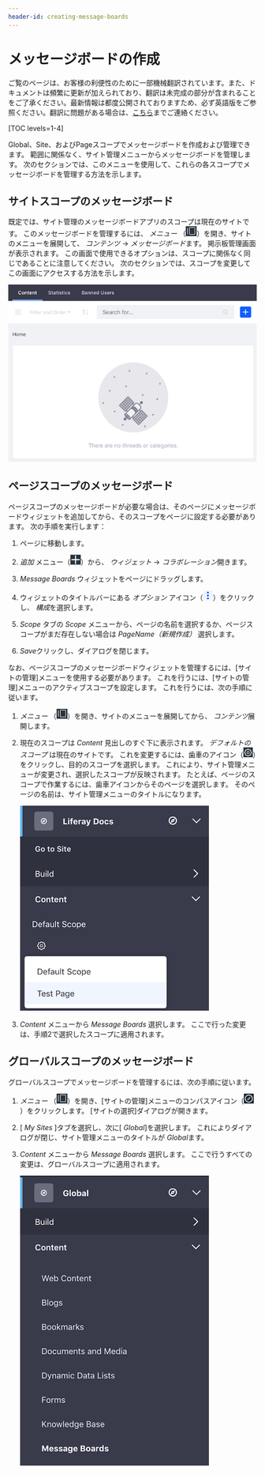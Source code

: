 ```yaml
---
header-id: creating-message-boards
---
```


# メッセージボードの作成

<p class="alert alert-info"><span class="wysiwyg-color-blue120">ご覧のページは、お客様の利便性のために一部機械翻訳されています。また、ドキュメントは頻繁に更新が加えられており、翻訳は未完成の部分が含まれることをご了承ください。最新情報は都度公開されておりますため、必ず英語版をご参照ください。翻訳に問題がある場合は、<a href="mailto:support-content-jp@liferay.com">こちら</a>までご連絡ください。</span></p>

[TOC levels=1-4]

Global、Site、およびPageスコープでメッセージボードを作成および管理できます。 範囲に関係なく、サイト管理メニューからメッセージボードを管理します。 次のセクションでは、このメニューを使用して、これらの各スコープでメッセージボードを管理する方法を示します。

## サイトスコープのメッセージボード

既定では、サイト管理のメッセージボードアプリのスコープは現在のサイトです。 このメッセージボードを管理するには、 *メニュー* （![Menu](../../../../images/icon-menu.png)）を開き、サイトのメニューを展開して、 *コンテンツ* → *メッセージボード*ます。 掲示板管理画面が表示されます。 この画面で使用できるオプションは、スコープに関係なく同じであることに注意してください。 次のセクションでは、スコープを変更してこの画面にアクセスする方法を示します。

![図1：メッセージボードインスタンスは空で開始され、目的に合わせて構成する準備ができています。](../../../../images/message-boards-administration.png)

## ページスコープのメッセージボード

ページスコープのメッセージボードが必要な場合は、そのページにメッセージボードウィジェットを追加してから、そのスコープをページに設定する必要があります。 次の手順を実行します：

1.  ページに移動します。

2.  *追加* メニュー（![Add](../../../../images/icon-add-app.png)）から、 *ウィジェット* → *コラボレーション*開きます。

3.  *Message Boards* ウィジェットをページにドラッグします。

4.  ウィジェットのタイトルバーにある *オプション* アイコン（![Options](../../../../images/icon-app-options.png)）をクリックし、 *構成*を選択します。

5.  *Scope* タブの *Scope* メニューから、ページの名前を選択するか、ページスコープがまだ存在しない場合は *PageName（新規作成）* 選択します。

6.  *Save*クリックし、ダイアログを閉じます。

なお、ページスコープのメッセージボードウィジェットを管理するには、[サイトの管理]メニューを使用する必要があります。 これを行うには、[サイトの管理]メニューのアクティブスコープを設定します。 これを行うには、次の手順に従います。

1.  *メニュー* （![Menu](../../../../images/icon-menu.png)）を開き、サイトのメニューを展開してから、 *コンテンツ*展開します。

2.  現在のスコープは *Content* 見出しのすぐ下に表示されます。 *デフォルトのスコープ* は現在のサイトです。 これを変更するには、歯車のアイコン（![Gear](../../../../images/icon-control-menu-gear.png)）をクリックし、目的のスコープを選択します。 これにより、サイト管理メニューが変更され、選択したスコープが反映されます。 たとえば、ページのスコープで作業するには、歯車アイコンからそのページを選択します。 そのページの名前は、サイト管理メニューのタイトルになります。

    ![図2：サイト管理の[コンテンツ]メニューでページのスコープを選択します。](../../../../images/mb-site-admin-scope.png)

3.  *Content* メニューから *Message Boards* 選択します。 ここで行った変更は、手順2で選択したスコープに適用されます。

## グローバルスコープのメッセージボード

グローバルスコープでメッセージボードを管理するには、次の手順に従います。

1.  *メニュー* （![Menu](../../../../images/icon-menu.png)）を開き、[サイトの管理]メニューのコンパスアイコン（![Compass](../../../../images/icon-compass.png)）をクリックします。 [サイトの選択]ダイアログが開きます。

2.  [ *My Sites* ]タブを選択し、次に[ *Global*]を選択します。 これによりダイアログが閉じ、サイト管理メニューのタイトルが *Global*ます。

3.  *Content* メニューから *Message Boards* 選択します。 ここで行うすべての変更は、グローバルスコープに適用されます。

    ![図3：グローバルスコープに変更した後、サイト管理の*コンテンツ*メニューから*メッセージボード*を選択します。](../../../../images/mb-global-scope.png)
